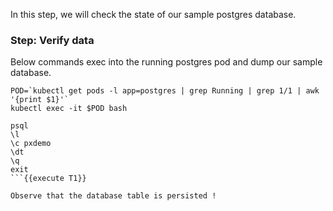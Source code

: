 In this step, we will check the state of our sample postgres database.

### Step: Verify data

Below commands exec into the running postgres pod and dump our sample database.

```
POD=`kubectl get pods -l app=postgres | grep Running | grep 1/1 | awk '{print $1}'`
kubectl exec -it $POD bash

psql
\l
\c pxdemo
\dt
\q
exit
```{{execute T1}}

Observe that the database table is persisted !
